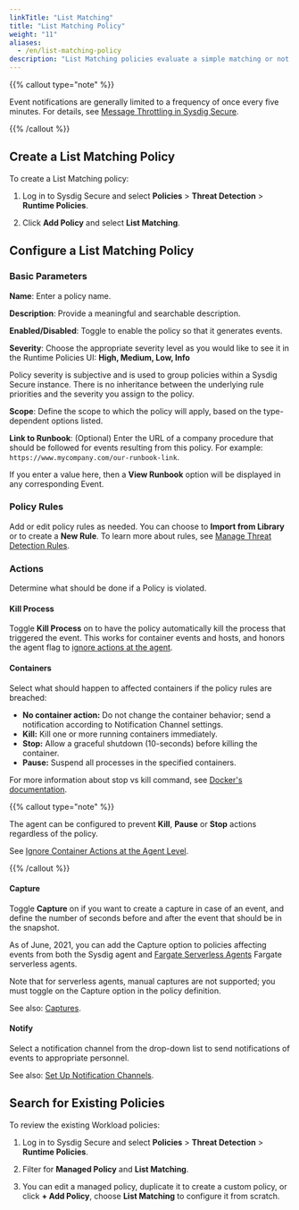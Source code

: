 ```yaml
---
linkTitle: "List Matching"
title: "List Matching Policy"
weight: "11"
aliases:
  - /en/list-matching-policy
description: "List Matching policies evaluate a simple matching or not matching filter for containers, files, network processes, and syscalls. You can edit them, duplicate to create a custom version, or create a new list matching policy from scratch."
---
```


{{% callout type="note" %}}

Event notifications are generally limited to a frequency of once every five minutes. For details, see [Message Throttling in Sysdig Secure](/en/docs/administration/administration-settings/outbound-integrations/notifications-management/troubleshoot-notifications-channels/#message-throttling-in-sysdig-secure).

{{% /callout %}}

## Create a List Matching Policy

To create a List Matching policy:

1. Log in to Sysdig Secure and select **Policies** > **Threat Detection** > **Runtime Policies**.

2. Click **Add Policy** and select **List Matching**.

## Configure a List Matching Policy

### Basic Parameters

**Name**: Enter a policy name.

**Description**: Provide a meaningful and searchable description.

**Enabled/Disabled**: Toggle to enable the policy so that it generates events.

**Severity**: Choose the appropriate severity level as you would like to see it in the Runtime Policies UI: **High, Medium, Low, Info**

Policy severity is subjective and is used to group policies within a Sysdig Secure instance. There is no inheritance between the underlying rule priorities and the severity you assign to the policy.

**Scope**: Define the scope to which the policy will apply, based on the type-dependent options listed.

**Link to Runbook**: (Optional) Enter the URL of a company procedure that should be followed for events resulting from this policy. For example: `https://www.mycompany.com/our-runbook-link`.

If you enter a value here, then a **View Runbook** option will be displayed in any corresponding Event.

### Policy Rules

Add or edit policy rules as needed. You can choose to **Import from Library** or to create a **New Rule**. To learn more about rules, see [Manage Threat Detection Rules](/en/manage-rules).

### Actions

Determine what should be done if a Policy is violated.

#### Kill Process

Toggle **Kill Process** on to have the policy automatically kill the process that triggered the event. This works for container events and hosts, and honors the agent flag to [ignore actions at the agent](/en/configuration-library-secure/#ignore-container-actions-at-the-agent-level).

#### Containers

Select what should happen to affected containers if the policy rules are breached:

* **No container action:** Do not change the container behavior; send a notification according to Notification Channel settings.
* **Kill:** Kill one or more running containers immediately.
* **Stop:** Allow a graceful shutdown (10-seconds) before killing the container.
* **Pause:** Suspend all processes in the specified containers.

For more information about stop vs kill command, see [Docker's documentation](https://docs.docker.com/engine/reference/commandline/kill/).

{{% callout type="note" %}}

The agent can be configured to prevent **Kill**, **Pause** or **Stop** actions regardless of the policy.

See [Ignore Container Actions at the Agent Level](/en/configuration-library-secure/#ignore-container-actions-at-the-agent-level).

{{% /callout %}}

#### Capture

Toggle **Capture** on if you want to create a capture in case of an event, and define the number of seconds before and after the event that should be in the snapshot.

As of June, 2021, you can add the Capture option to policies affecting events from both the Sysdig agent and [Fargate Serverless Agents](/en/install-ecs-fargate-secure/) Fargate serverless agents.

Note that for serverless agents, manual captures are not supported; you must toggle on the Capture option in the policy definition.

See also: [Captures](/en/docs/sysdig-secure/investigate/captures/).

#### Notify

Select a notification channel from the drop-down list to send notifications of events to appropriate personnel.

See also: [Set Up Notification Channels](/en/docs/administration/administration-settings/notifications-management/set-up-notification-channels/#set-up-notification-channels).

## Search for Existing Policies

To review the existing Workload policies:

1. Log in to Sysdig Secure and select **Policies** > **Threat Detection** > **Runtime Policies**.

2. Filter for **Managed Policy** and **List Matching**.

3. You can edit a managed policy, duplicate it to create a custom policy, or click **+ Add Policy**, choose **List Matching** to configure it from scratch.
